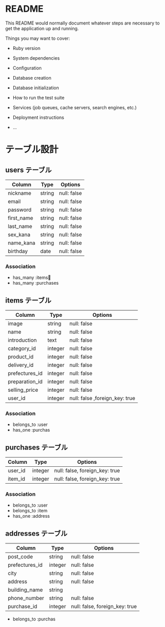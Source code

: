 # README

This README would normally document whatever steps are necessary to get the
application up and running.

Things you may want to cover:

* Ruby version

* System dependencies

* Configuration

* Database creation

* Database initialization

* How to run the test suite

* Services (job queues, cache servers, search engines, etc.)

* Deployment instructions

* ...

# テーブル設計

## users テーブル

| Column     | Type   | Options     |
| ---------- | ------ | ----------- |
| nickname   | string | null: false |
| email      | string | null: false |
| password   | string | null: false |
| first_name | string | null: false |
| last_name  | string | null: false |
| sex_kana   | string | null: false |
| name_kana  | string | null: false |
| birthday   | date   | null: false |

### Association

- has_many :items
- has_many :purchases

## items テーブル

| Column         | Type    | Options                        |
| -------------- | ------- | ------------------------------ |
| image          | string  | null: false                    |
| name           | string  | null: false                    |
| introduction   | text    | null: false                    |
| category_id    | integer | null: false                    |
| product_id     | integer | null: false                    |
| delivery_id    | integer | null: false                    |
| prefectures_id | integer | null: false                    |
| preparation_id | integer | null: false                    |
| selling_price  | integer | null: false                    |
| user_id        | integer | null: false ,foreign_key: true |

### Association

- belongs_to :user
- has_one    :purchas

## purchases テーブル

| Column  | Type    | Options                        |
| ------- | ------- | ------------------------------ |
| user_id | integer | null: false, foreign_key: true |
| item_id | integer | null: false, foreign_key: true |

### Association

- belongs_to :user
- belongs_to :item
- has_one    :address

## addresses テーブル

| Column         | Type    | Options                        |
| -------------- | ------- | ------------------------------ |
| post_code      | string  | null: false                    |
| prefectures_id | integer | null: false                    |
| city           | string  | null: false                    |
| address        | string  | null: false                    |
| building_name  | string  |                                |
| phone_number   | string  | null: false                    |
| purchase_id    | integer | null: false, foreign_key: true |


- belongs_to :purchas
